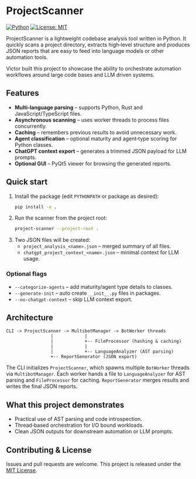 # ProjectScanner

[![Python](https://img.shields.io/badge/python-3.12+-blue.svg)](https://www.python.org/)
[![License: MIT](https://img.shields.io/badge/License-MIT-yellow.svg)](LICENSE)

ProjectScanner is a lightweight codebase analysis tool written in Python. It quickly scans a project directory, extracts high‑level structure and produces JSON reports that are easy to feed into language models or other automation tools.

Victor built this project to showcase the ability to orchestrate automation workflows around large code bases and LLM driven systems.

## Features

- **Multi‑language parsing** – supports Python, Rust and JavaScript/TypeScript files.
- **Asynchronous scanning** – uses worker threads to process files concurrently.
- **Caching** – remembers previous results to avoid unnecessary work.
- **Agent classification** – optional maturity and agent‑type scoring for Python classes.
- **ChatGPT context export** – generates a trimmed JSON payload for LLM prompts.
- **Optional GUI** – PyQt5 viewer for browsing the generated reports.

## Quick start

1. Install the package (edit `PYTHONPATH` or package as desired):
   ```bash
   pip install -e .
   ```
2. Run the scanner from the project root:
   ```bash
   project-scanner --project-root .
   ```
3. Two JSON files will be created:
   - `project_analysis_<name>.json` – merged summary of all files.
   - `chatgpt_project_context_<name>.json` – minimal context for LLM usage.

### Optional flags

- `--categorize-agents` – add maturity/agent type details to classes.
- `--generate-init` – auto create `__init__.py` files in packages.
- `--no-chatgpt-context` – skip LLM context export.

## Architecture

```
CLI -> ProjectScanner -> MultibotManager -> BotWorker threads
                 |            |
                 |            +-- FileProcessor (hashing & caching)
                 |            |
                 |            +-- LanguageAnalyzer (AST parsing)
                 +-- ReportGenerator (JSON export)
```

The CLI initializes `ProjectScanner`, which spawns multiple `BotWorker` threads via `MultibotManager`. Each worker hands a file to `LanguageAnalyzer` for AST parsing and `FileProcessor` for caching. `ReportGenerator` merges results and writes the final JSON reports.

## What this project demonstrates

- Practical use of AST parsing and code introspection.
- Thread‑based orchestration for I/O bound workloads.
- Clean JSON outputs for downstream automation or LLM prompts.

## Contributing & License

Issues and pull requests are welcome. This project is released under the [MIT License](LICENSE).
